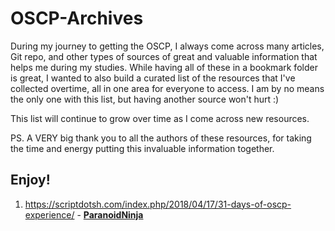 # OSCP-Archives

During my journey to getting the OSCP, I always come across many articles, Git repo, and other types of sources of great and valuable information that helps me during my studies. While having all of these in a bookmark folder is great, I wanted to also build a curated list of the resources that I've collected overtime, all in one area for everyone to access. I am by no means the only one with this list, but having another source won't hurt :)

This list will continue to grow over time as I come across new resources.

PS. A VERY big thank you to all the authors of these resources, for taking the time and energy putting this invaluable information together.

## Enjoy!

1. https://scriptdotsh.com/index.php/2018/04/17/31-days-of-oscp-experience/ - **[ParanoidNinja](https://twitter.com/ninjaparanoid)**